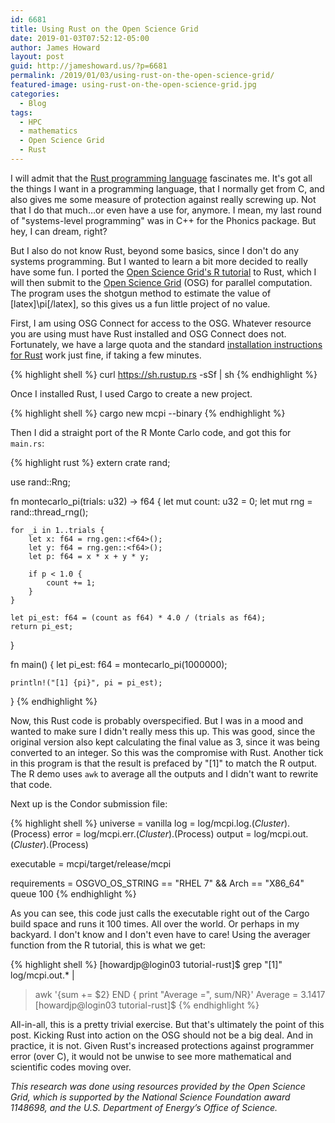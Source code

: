 ```yaml
---
id: 6681
title: Using Rust on the Open Science Grid
date: 2019-01-03T07:52:12-05:00
author: James Howard
layout: post
guid: http://jameshoward.us/?p=6681
permalink: /2019/01/03/using-rust-on-the-open-science-grid/
featured-image: using-rust-on-the-open-science-grid.jpg
categories:
  - Blog
tags:
  - HPC
  - mathematics
  - Open Science Grid
  - Rust
---
```

I will admit that the [Rust programming
language](https://www.rust-lang.org/) fascinates me. It's got all
the things I want in a programming language, that I normally get
from C, and also gives me some measure of protection against really
screwing up. Not that I do that much…or even have a use for, anymore.
I mean, my last round of "systems-level programming" was in C++ for
the Phonics package. But hey, I can dream, right?

But I also do not know Rust, beyond some basics, since I don't do
any systems programming. But I wanted to learn a bit more decided
to really have some fun. I ported the [Open Science Grid's R
tutorial](https://support.opensciencegrid.org/support/solutions/articles/5000674219-calcuating-pi-using-r)
to Rust, which I will then submit to the [Open Science
Grid](https://opensciencegrid.org/) (OSG) for parallel computation.
The program uses the shotgun method to estimate the value of
[latex]\pi[/latex], so this gives us a fun little project of no
value.

First, I am using OSG Connect for access to the OSG. Whatever
resource you are using must have Rust installed and OSG Connect
does not. Fortunately, we have a large quota and the standard
[installation instructions for
Rust](https://www.rust-lang.org/tools/install) work just fine, if
taking a few minutes.

{% highlight shell %}
curl https://sh.rustup.rs -sSf | sh
{% endhighlight %}

Once I installed Rust, I used Cargo to create a new project.

{% highlight shell %}
cargo new mcpi --binary
{% endhighlight %}

Then I did a straight port of the R Monte Carlo code, and got 
this for `main.rs`:

{% highlight rust %}
extern crate rand;

use rand::Rng;

fn montecarlo_pi(trials: u32) -> f64 {
    let mut count: u32 = 0;
    let mut rng = rand::thread_rng();

    for _i in 1..trials {
        let x: f64 = rng.gen::<f64>();
        let y: f64 = rng.gen::<f64>();
        let p: f64 = x * x + y * y;

        if p < 1.0 {
            count += 1;
        }
    }

    let pi_est: f64 = (count as f64) * 4.0 / (trials as f64);
    return pi_est;
}

fn main() {
    let pi_est: f64 = montecarlo_pi(1000000);

    println!("[1] {pi}", pi = pi_est);
}
{% endhighlight %}

Now, this Rust code is probably overspecified. But I was in a mood
and wanted to make sure I didn't really mess this up. This was good,
since the original version also kept calculating the final value
as 3, since it was being converted to an integer. So this was the
compromise with Rust. Another tick in this program is that the
result is prefaced by "[1]" to match the R output. The R demo uses
`awk` to average all the outputs and I didn't want to rewrite that
code.

Next up is the Condor submission file:

{% highlight shell %}
universe = vanilla
log = log/mcpi.log.$(Cluster).$(Process)
error = log/mcpi.err.$(Cluster).$(Process)
output = log/mcpi.out.$(Cluster).$(Process)

executable = mcpi/target/release/mcpi

requirements = OSGVO_OS_STRING == "RHEL 7" && Arch == "X86_64"
queue 100
{% endhighlight %}

As you can see, this code just calls the executable right out of
the Cargo build space and runs it 100 times. All over the world.
Or perhaps in my backyard. I don't know and I don't even have to
care! Using the averager function from the R tutorial, this is what
we get:

{% highlight shell %}
[howardjp@login03 tutorial-rust]$ grep "[1]" log/mcpi.out.* | 
> awk '{sum += $2} END { print "Average =", sum/NR}'
Average = 3.1417
[howardjp@login03 tutorial-rust]$
{% endhighlight %}

All-in-all, this is a pretty trivial exercise. But that's ultimately
the point of this post. Kicking Rust into action on the OSG should
not be a big deal. And in practice, it is not. Given Rust's increased
protections against programmer error (over C), it would not be
unwise to see more mathematical and scientific codes moving over.

_This research was done using resources provided by the Open Science
Grid, which is supported by the National Science Foundation award
1148698, and the U.S. Department of Energy’s Office of Science._
